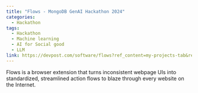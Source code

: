 ```yaml
---
title: "Flows - MongoDB GenAI Hackathon 2024"
categories:
  - Hackathon
tags:
  - Hackathon
  - Machine learning
  - AI for Social good
  - LLM
link: https://devpost.com/software/flows?ref_content=my-projects-tab&ref_feature=my_projects
---
```


Flows is a browser extension that turns inconsistent webpage UIs into standardized, streamlined action flows to blaze through every website on the Internet.
